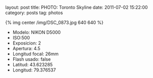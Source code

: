 layout: post
title: PHOTO: Toronto Skyline
date: 2011-07-02 15:22:00
category: posts
tag: photos

{% img center /img/DSC_0873.jpg 640 640 %}

- Modelo: NIKON D5000  
- ISO:500  
- Exposicion: 2  
- Apertura: 4.5  
- Longitud focal: 26mm  
- Flash usado: false  
- Latitud: 43.623285  
- Longitud: 79.376537  
